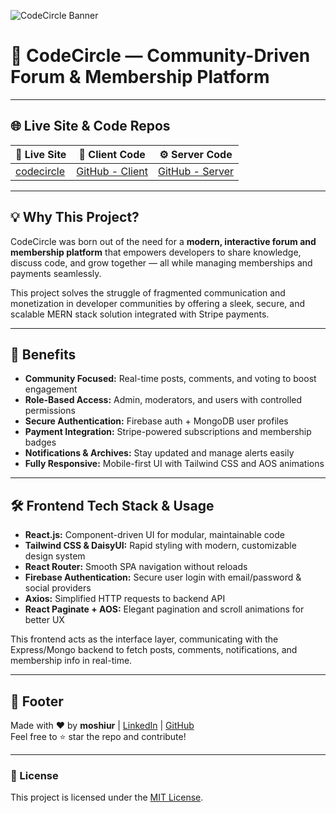 ![CodeCircle Banner](https://i.postimg.cc/GpFmC2wr/banner.jpg)

# 🚀 CodeCircle — Community-Driven Forum & Membership Platform

---

## 🌐 Live Site & Code Repos

| 🔗 Live Site                | 📂 Client Code                      | ⚙️ Server Code                        |
|----------------------------|-----------------------------------|-------------------------------------|
| [codecircle](https://codecircle5.web.app) | [GitHub - Client](https://github.com/moshiurrahmandeap11/codeCircle-client) | [GitHub - Server](https://github.com/Programming-Hero-Web-Course4/b11a12-server-side-moshiurrahmandeap11) |

---

## 💡 Why This Project?

CodeCircle was born out of the need for a **modern, interactive forum and membership platform** that empowers developers to share knowledge, discuss code, and grow together — all while managing memberships and payments seamlessly.

This project solves the struggle of fragmented communication and monetization in developer communities by offering a sleek, secure, and scalable MERN stack solution integrated with Stripe payments.

---

## 🎯 Benefits

- **Community Focused:** Real-time posts, comments, and voting to boost engagement  
- **Role-Based Access:** Admin, moderators, and users with controlled permissions  
- **Secure Authentication:** Firebase auth + MongoDB user profiles  
- **Payment Integration:** Stripe-powered subscriptions and membership badges  
- **Notifications & Archives:** Stay updated and manage alerts easily  
- **Fully Responsive:** Mobile-first UI with Tailwind CSS and AOS animations

---

## 🛠️ Frontend Tech Stack & Usage

- **React.js:** Component-driven UI for modular, maintainable code  
- **Tailwind CSS & DaisyUI:** Rapid styling with modern, customizable design system  
- **React Router:** Smooth SPA navigation without reloads  
- **Firebase Authentication:** Secure user login with email/password & social providers  
- **Axios:** Simplified HTTP requests to backend API  
- **React Paginate + AOS:** Elegant pagination and scroll animations for better UX  

This frontend acts as the interface layer, communicating with the Express/Mongo backend to fetch posts, comments, notifications, and membership info in real-time.

---

## 🙌 Footer

Made with ❤️ by **moshiur** | [LinkedIn](https://linkedin.com/in/moshiur) | [GitHub](https://github.com/moshiur)  
Feel free to ⭐ star the repo and contribute!

---

### 📝 License

This project is licensed under the [MIT License](./LICENSE).

